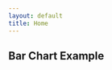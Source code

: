 ```yaml
---
layout: default
title: Home
---
```


## Bar Chart Example

<canvas id="myChart" width="400" height="200"></canvas>
<script>
    document.addEventListener("DOMContentLoaded", () => {
        const ctx = document.getElementById('myChart').getContext('2d');
        const myChart = new Chart(ctx, {
            type: 'bar',
            data: {
                labels: ['January', 'February', 'March', 'April'],
                datasets: [{
                    label: 'Sample Data',
                    data: [10, 20, 15, 30],
                    backgroundColor: [
                        'rgba(255, 99, 132, 0.2)',
                        'rgba(54, 162, 235, 0.2)',
                        'rgba(255, 206, 86, 0.2)',
                        'rgba(75, 192, 192, 0.2)'
                    ],
                    borderColor: [
                        'rgba(255, 99, 132, 1)',
                        'rgba(54, 162, 235, 1)',
                        'rgba(255, 206, 86, 1)',
                        'rgba(75, 192, 192, 1)'
                    ],
                    borderWidth: 1
                }]
            },
            options: {
                scales: {
                    y: {
                        beginAtZero: true
                    }
                }
            }
        });
    });
</script>
